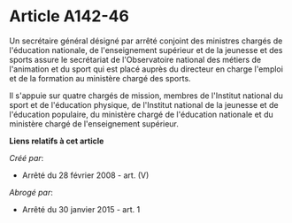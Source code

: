 # Article A142-46

Un secrétaire général désigné par arrêté conjoint des ministres chargés de l'éducation nationale, de l'enseignement supérieur
et de la jeunesse et des sports assure le secrétariat de l'Observatoire national des métiers de l'animation et du sport qui
est placé auprès du directeur en charge l'emploi et de la formation au ministère chargé des sports.

Il s'appuie sur quatre chargés de mission, membres de l'Institut national du sport et de l'éducation physique, de l'Institut
national de la jeunesse et de l'éducation populaire, du ministère chargé de l'éducation nationale et du ministère chargé de
l'enseignement supérieur.

**Liens relatifs à cet article**

_Créé par_:

  - Arrêté du 28 février 2008 - art. (V)

_Abrogé par_:

  - Arrêté du 30 janvier 2015 - art. 1
